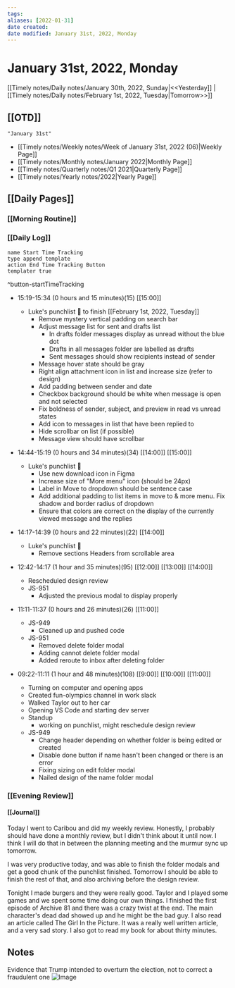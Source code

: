 ```yaml
---
tags:
aliases: [2022-01-31]
date created:
date modified: January 31st, 2022, Monday
---
```


# January 31st, 2022, Monday

[[Timely notes/Daily notes/January 30th, 2022, Sunday|<<Yesterday]] | [[Timely notes/Daily notes/February 1st, 2022, Tuesday|Tomorrow>>]]

## [[OTD]]

```query
"January 31st"
```
- [[Timely notes/Weekly notes/Week of January 31st, 2022 (06)|Weekly Page]]
- [[Timely notes/Monthly notes/January 2022|Monthly Page]]
- [[Timely notes/Quarterly notes/Q1 2021|Quarterly Page]]
- [[Timely notes/Yearly notes/2022|Yearly Page]]

## [[Daily Pages]]

### [[Morning Routine]]

### [[Daily Log]]

```button
name Start Time Tracking
type append template
action End Time Tracking Button
templater true
```
^button-startTimeTracking


- 15:19-15:34 (0 hours and 15 minutes)(15) [[15:00]]
	- Luke's punchlist 🥊 to finish [[February 1st, 2022, Tuesday]]
		- Remove mystery vertical padding on search bar
		- Adjust message list for sent and drafts list
			- In drafts folder messages display as unread without the blue dot
			- Drafts in all messages folder are labelled as drafts
			- Sent messages should show recipients instead of sender
		- Message hover state should be gray
		- Right align attachment icon in list and increase size (refer to design)
		- Add padding between sender and date
		- Checkbox background should be white when message is open and not selected
		- Fix boldness of sender, subject, and preview in read vs unread states
		- Add icon to messages in list that have been replied to
		- Hide scrollbar on list (if possible)
		- Message view should have scrollbar

- 14:44-15:19 (0 hours and 34 minutes)(34) [[14:00]] [[15:00]]
	- Luke's punchlist 🥊
		- Use new download icon in Figma
		- Increase size of "More menu" icon (should be 24px)
		- Label in Move to dropdown should be sentence case
		- Add additional padding to list items in move to & more menu. Fix shadow and border radius of dropdown
		- Ensure that colors are correct on the display of the currently viewed message and the replies
 
- 14:17-14:39 (0 hours and 22 minutes)(22) [[14:00]]
	- Luke's punchlist 🥊
		- Remove sections Headers from scrollable area

- 12:42-14:17 (1 hour and 35 minutes)(95) [[12:00]] [[13:00]] [[14:00]]
	- Rescheduled design review
	- JS-951
		- Adjusted the previous modal to display properly

- 11:11-11:37 (0 hours and 26 minutes)(26) [[11:00]]
	- JS-949
		- Cleaned up and pushed code
	- JS-951
		- Removed delete folder modal
		- Adding cannot delete folder modal
		- Added reroute to inbox after deleting folder

- 09:22-11:11 (1 hour and 48 minutes)(108) [[9:00]] [[10:00]] [[11:00]]
	- Turning on computer and opening apps
	- Created fun-olympics channel in work slack
	- Walked Taylor out to her car
	- Opening VS Code and starting dev server
	- Standup
		- working on punchlist, might reschedule design review
	- JS-949
		- Change header depending on whether folder is being edited or created
		- Disable done button if name hasn't been changed or there is an error
		- Fixing sizing on edit folder modal
		- Nailed design of the name folder modal

### [[Evening Review]]

#### [[Journal]]

Today I went to Caribou and did my weekly review. Honestly, I probably should have done a monthly review, but I didn't think about it until now. I think I will do that in between the planning meeting and the murmur sync up tomorrow.

I was very productive today, and was able to finish the folder modals and get a good chunk of the punchlist finished. Tomorrow I should be able to finish the rest of that, and also archiving before the design review.

Tonight I made burgers and they were really good. Taylor and I played some games and we spent some time doing our own things. I finished the first episode of Archive 81 and there was a crazy twist at the end. The main character's dead dad showed up and he might be the bad guy. I also read an article called The Girl In the Picture. It was a really well written article, and a very sad story. I also got to read my book for about thirty minutes.

## Notes

Evidence that Trump intended to overturn the election, not to correct a fraudulent one
![Image](https://pbs.twimg.com/media/FKY5otuXIAER76f?format=jpg&name=large)
